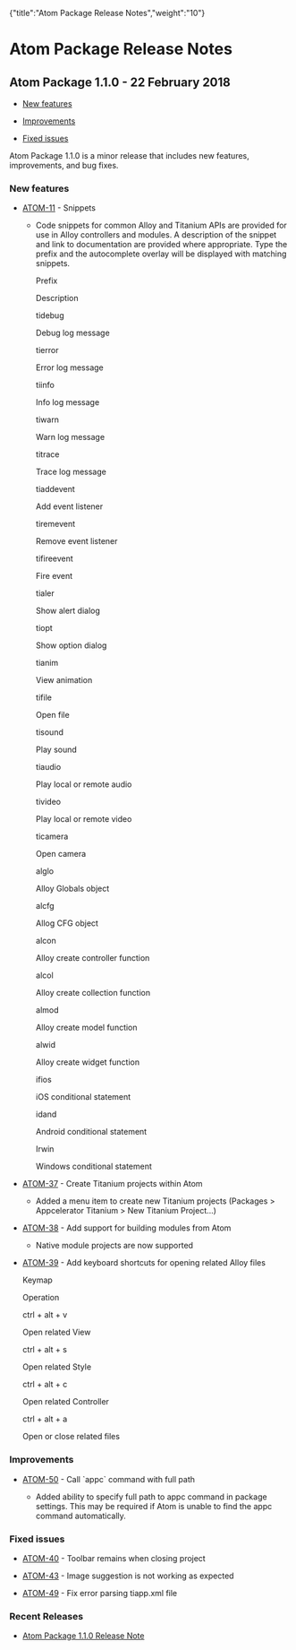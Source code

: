 {"title":"Atom Package Release Notes","weight":"10"} 

# Atom Package Release Notes

## Atom Package 1.1.0 - 22 February 2018

*   [New features](#Newfeatures)
    
*   [Improvements](#Improvements)
    
*   [Fixed issues](#Fixedissues)
    

Atom Package 1.1.0 is a minor release that includes new features, improvements, and bug fixes.

### New features

*   [ATOM-11](https://jira.appcelerator.org/browse/ATOM-11) - Snippets
    
    *   Code snippets for common Alloy and Titanium APIs are provided for use in Alloy controllers and modules. A description of the snippet and link to documentation are provided where appropriate. Type the prefix and the autocomplete overlay will be displayed with matching snippets.
        
        Prefix
        
        Description
        
        tidebug
        
        Debug log message
        
        tierror
        
        Error log message
        
        tiinfo
        
        Info log message
        
        tiwarn
        
        Warn log message
        
        titrace
        
        Trace log message
        
        tiaddevent
        
        Add event listener
        
        tiremevent
        
        Remove event listener
        
        tifireevent
        
        Fire event
        
        tialer
        
        Show alert dialog
        
        tiopt
        
        Show option dialog
        
        tianim
        
        View animation
        
        tifile
        
        Open file
        
        tisound
        
        Play sound
        
        tiaudio
        
        Play local or remote audio
        
        tivideo
        
        Play local or remote video
        
        ticamera
        
        Open camera
        
        alglo
        
        Alloy Globals object
        
        alcfg
        
        Allog CFG object
        
        alcon
        
        Alloy create controller function
        
        alcol
        
        Alloy create collection function
        
        almod
        
        Alloy create model function
        
        alwid
        
        Alloy create widget function
        
        ifios
        
        iOS conditional statement
        
        idand
        
        Android conditional statement
        
        Irwin
        
        Windows conditional statement
        

*   [ATOM-37](https://jira.appcelerator.org/browse/ATOM-37) - Create Titanium projects within Atom
    
    *   Added a menu item to create new Titanium projects (Packages > Appcelerator Titanium > New Titanium Project...)
        
*   [ATOM-38](https://jira.appcelerator.org/browse/ATOM-38) - Add support for building modules from Atom
    
    *   Native module projects are now supported
        
*   [ATOM-39](https://jira.appcelerator.org/browse/ATOM-39) - Add keyboard shortcuts for opening related Alloy files
    
    Keymap
    
    Operation
    
    ctrl + alt + v
    
    Open related View
    
    ctrl + alt + s
    
    Open related Style
    
    ctrl + alt + c
    
    Open related Controller
    
    ctrl + alt + a
    
    Open or close related files
    

### Improvements

*   [ATOM-50](https://jira.appcelerator.org/browse/ATOM-50) - Call \`appc\` command with full path
    
    *   Added ability to specify full path to appc command in package settings. This may be required if Atom is unable to find the appc command automatically.
        

### Fixed issues

*   [ATOM-40](https://jira.appcelerator.org/browse/ATOM-40) - Toolbar remains when closing project
    
*   [ATOM-43](https://jira.appcelerator.org/browse/ATOM-43) - Image suggestion is not working as expected
    
*   [ATOM-49](https://jira.appcelerator.org/browse/ATOM-49) - Fix error parsing tiapp.xml file
    

### Recent Releases

*   [Atom Package 1.1.0 Release Note](/docs/appc/Titanium_SDK/Titanium_SDK_Guide/Atom_Package/Atom_Package_Release_Notes/Atom_Package_1.1.0_Release_Note/)